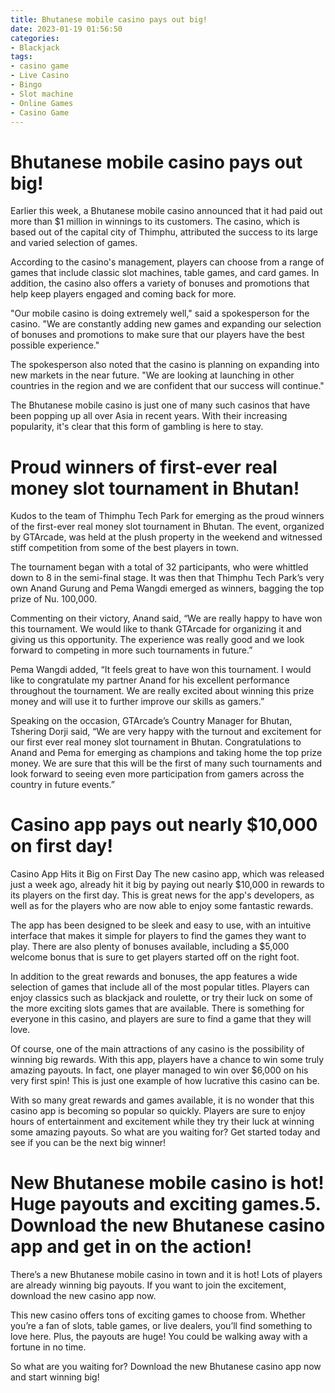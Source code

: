 ```yaml
---
title: Bhutanese mobile casino pays out big!
date: 2023-01-19 01:56:50
categories:
- Blackjack
tags:
- casino game
- Live Casino
- Bingo
- Slot machine
- Online Games
- Casino Game
---
```



#  Bhutanese mobile casino pays out big!

Earlier this week, a Bhutanese mobile casino announced that it had paid out more than $1 million in winnings to its customers. The casino, which is based out of the capital city of Thimphu, attributed the success to its large and varied selection of games.

According to the casino's management, players can choose from a range of games that include classic slot machines, table games, and card games. In addition, the casino also offers a variety of bonuses and promotions that help keep players engaged and coming back for more.

"Our mobile casino is doing extremely well," said a spokesperson for the casino. "We are constantly adding new games and expanding our selection of bonuses and promotions to make sure that our players have the best possible experience."

The spokesperson also noted that the casino is planning on expanding into new markets in the near future. "We are looking at launching in other countries in the region and we are confident that our success will continue."

The Bhutanese mobile casino is just one of many such casinos that have been popping up all over Asia in recent years. With their increasing popularity, it's clear that this form of gambling is here to stay.

#  Proud winners of first-ever real money slot tournament in Bhutan!

Kudos to the team of Thimphu Tech Park for emerging as the proud winners of the first-ever real money slot tournament in Bhutan. The event, organized by GTArcade, was held at the plush property in the weekend and witnessed stiff competition from some of the best players in town.

The tournament began with a total of 32 participants, who were whittled down to 8 in the semi-final stage. It was then that Thimphu Tech Park’s very own Anand Gurung and Pema Wangdi emerged as winners, bagging the top prize of Nu. 100,000.

Commenting on their victory, Anand said, “We are really happy to have won this tournament. We would like to thank GTArcade for organizing it and giving us this opportunity. The experience was really good and we look forward to competing in more such tournaments in future.”

Pema Wangdi added, “It feels great to have won this tournament. I would like to congratulate my partner Anand for his excellent performance throughout the tournament. We are really excited about winning this prize money and will use it to further improve our skills as gamers.”

Speaking on the occasion, GTArcade’s Country Manager for Bhutan, Tshering Dorji said, “We are very happy with the turnout and excitement for our first ever real money slot tournament in Bhutan. Congratulations to Anand and Pema for emerging as champions and taking home the top prize money. We are sure that this will be the first of many such tournaments and look forward to seeing even more participation from gamers across the country in future events.”

#  Casino app pays out nearly $10,000 on first day!

Casino App Hits it Big on First Day
The new casino app, which was released just a week ago, already hit it big by paying out nearly $10,000 in rewards to its players on the first day. This is great news for the app's developers, as well as for the players who are now able to enjoy some fantastic rewards.

The app has been designed to be sleek and easy to use, with an intuitive interface that makes it simple for players to find the games they want to play. There are also plenty of bonuses available, including a $5,000 welcome bonus that is sure to get players started off on the right foot.

In addition to the great rewards and bonuses, the app features a wide selection of games that include all of the most popular titles. Players can enjoy classics such as blackjack and roulette, or try their luck on some of the more exciting slots games that are available. There is something for everyone in this casino, and players are sure to find a game that they will love.

Of course, one of the main attractions of any casino is the possibility of winning big rewards. With this app, players have a chance to win some truly amazing payouts. In fact, one player managed to win over $6,000 on his very first spin! This is just one example of how lucrative this casino can be.

With so many great rewards and games available, it is no wonder that this casino app is becoming so popular so quickly. Players are sure to enjoy hours of entertainment and excitement while they try their luck at winning some amazing payouts. So what are you waiting for? Get started today and see if you can be the next big winner!

#  New Bhutanese mobile casino is hot! Huge payouts and exciting games.5. Download the new Bhutanese casino app and get in on the action!

There’s a new Bhutanese mobile casino in town and it is hot! Lots of players are already winning big payouts. If you want to join the excitement, download the new casino app now.

This new casino offers tons of exciting games to choose from. Whether you’re a fan of slots, table games, or live dealers, you’ll find something to love here. Plus, the payouts are huge! You could be walking away with a fortune in no time.

So what are you waiting for? Download the new Bhutanese casino app now and start winning big!